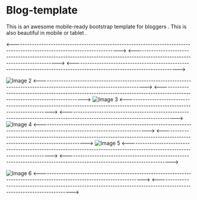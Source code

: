 # Blog-template
This is an awesome mobile-ready bootstrap template for bloggers . This is also beautiful in mobile or tablet . 

<--------------------------------------------------------------------------------------------------------------------------->
<--------------------------------------------------------------------------------------------------------------------------->
<-------------------------------------------------------------------------------------------------------------------------->



![Image 2](https://user-images.githubusercontent.com/59229608/82431704-d2d02780-9ab0-11ea-8c5a-e38320a0e946.png)
<--------------------------------------------------------------------------------------------------------------------------->
<--------------------------------------------------------------------------------------------------------------------------->
![Image 3](https://user-images.githubusercontent.com/59229608/82431889-17f45980-9ab1-11ea-9542-bb8b85b64919.png)
<---------------------------------------------------------------------------------------------------------------------------->
<---------------------------------------------------------------------------------------------------------------------------->
![Image 4](https://user-images.githubusercontent.com/59229608/82431897-19be1d00-9ab1-11ea-9f73-87bd2ae173c9.png)
<---------------------------------------------------------------------------------------------------------------------------->
<--------------------------------------------------------------------------------------------------------------------------->
![Image 5](https://user-images.githubusercontent.com/59229608/82431949-293d6600-9ab1-11ea-9a84-65bdc630611a.png)
<--------------------------------------------------------------------------------------------------------------------------->
<-------------------------------------------------------------------------------------------------------------------------->

![Image 6](https://user-images.githubusercontent.com/59229608/82431956-2a6e9300-9ab1-11ea-94bd-1d7aa08c1fb8.png)
<-------------------------------------------------------------------------------------------------------------------------->
<----------------------------------------------------------------------------------------------------------------------->
